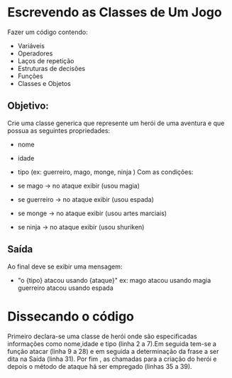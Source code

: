 
# Escrevendo as Classes de Um Jogo

Fazer   um  código   contendo:                                                                      
 


- Variáveis
- Operadores
- Laços de repetição
- Estruturas de decisões
- Funções
- Classes e Objetos

## Objetivo:

Crie uma classe generica que represente um herói de uma aventura e que possua as seguintes propriedades:
- nome
- idade
- tipo (ex: guerreiro, mago, monge, ninja )
Com as condições:

- se mago -> no ataque exibir (usou magia)
- se guerreiro -> no ataque exibir (usou espada)
- se monge -> no ataque exibir (usou artes marciais)
- se ninja -> no ataque exibir (usou shuriken)

## Saída

Ao final deve se exibir uma mensagem:

- "o {tipo} atacou usando {ataque}"
  ex: mago atacou usando magia
  guerreiro atacou usando espada

# Dissecando  o código
Primeiro declara-se  uma classe  de herói  onde são especificadas  informações  como nome,idade e tipo (linha 2 a 7).Em  seguida  tem-se a função atacar (linha 9 a 28) e  em seguida  a determinação  da frase a ser  dita na Saída (linha 31). Por fim , as  chamadas  para  a criação  do herói e depois o método de ataque há ser empregado (linhas 35 a 39).